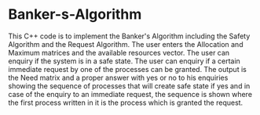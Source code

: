 # Banker-s-Algorithm
This C++ code is to implement the Banker's Algorithm including the Safety Algorithm and the Request Algorithm.
The user enters the Allocation and Maximum matrices and the available resources vector.
The user can enquiry if the system is in a safe state. 
The user can enquiry if a certain immediate request by one of the processes can be granted. 
The output is the Need matrix and a proper answer with yes or no to his enquiries showing the sequence of processes that will create safe state if yes and in case of the enquiry to an immediate request, the sequence is shown where the first process written in it is the process which is granted the request.
